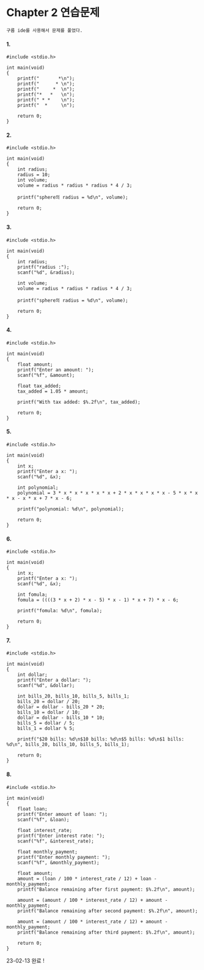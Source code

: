 # Chapter 2 연습문제

```구름 ide를 사용해서 문제를 풀었다.```

#### 1.
```
#include <stdio.h>

int main(void)
{
	printf("       *\n");
	printf("      * \n");
	printf("     *  \n");
	printf("*   *   \n");
	printf(" * *    \n");
	printf("  *     \n");

	return 0;
}
```

#### 2.
```
#include <stdio.h>

int main(void)
{
	int radius;
	radius = 10;
	int volume;
	volume = radius * radius * radius * 4 / 3;
	
	printf("sphere의 radius = %d\n", volume);
	
	return 0;
}
```

#### 3.
```
#include <stdio.h>

int main(void)
{
	int radius;
	printf("radius :");
	scanf("%d", &radius);
	
	int volume;
	volume = radius * radius * radius * 4 / 3;
	
	printf("sphere의 radius = %d\n", volume);
	
	return 0;
}
```

#### 4.
```
#include <stdio.h>

int main(void)
{
	float amount;
	printf("Enter an amount: ");
	scanf("%f", &amount);
	
	float tax_added;
	tax_added = 1.05 * amount;
	
	printf("With tax added: $%.2f\n", tax_added);
	
	return 0;
}
```

#### 5.
```
#include <stdio.h>

int main(void)
{
	int x;
	printf("Enter a x: ");
	scanf("%d", &x);
	
	int polynomial;
	polynomial = 3 * x * x * x * x * x + 2 * x * x * x * x - 5 * x * x * x - x * x + 7 * x - 6;
	
	printf("polynomial: %d\n", polynomial);
	
	return 0;
}
```

#### 6.
```
#include <stdio.h>

int main(void)
{
	int x;
	printf("Enter a x: ");
	scanf("%d", &x);
	
	int fomula;
	fomula = ((((3 * x + 2) * x - 5) * x - 1) * x + 7) * x - 6;
	
	printf("fomula: %d\n", fomula);
	
	return 0;
}
```

#### 7.
```
#include <stdio.h>

int main(void)
{
	int dollar;
	printf("Enter a dollar: ");
	scanf("%d", &dollar);
	
	int bills_20, bills_10, bills_5, bills_1;
	bills_20 = dollar / 20;
	dollar = dollar - bills_20 * 20;
	bills_10 = dollar / 10;
	dollar = dollar - bills_10 * 10;
	bills_5 = dollar / 5;
	bills_1 = dollar % 5;
	
	printf("$20 bills: %d\n$10 bills: %d\n$5 bills: %d\n$1 bills: %d\n", bills_20, bills_10, bills_5, bills_1);
	
	return 0;
}
```

#### 8.
```
#include <stdio.h>

int main(void)
{
	float loan;
	printf("Enter amount of loan: ");
	scanf("%f", &loan);
	
	float interest_rate;
	printf("Enter interest rate: ");
	scanf("%f", &interest_rate);
	
	float monthly_payment;
	printf("Enter monthly payment: ");
	scanf("%f", &monthly_payment);
	
	float amount;
	amount = (loan / 100 * interest_rate / 12) + loan - monthly_payment;
	printf("Balance remaining after first payment: $%.2f\n", amount);
	
	amount = (amount / 100 * interest_rate / 12) + amount - monthly_payment;
	printf("Balance remaining after second payment: $%.2f\n", amount);
	
	amount = (amount / 100 * interest_rate / 12) + amount - monthly_payment;
	printf("Balance remaining after third payment: $%.2f\n", amount);
	
	return 0;
}
```

23-02-13 완료 ! 
